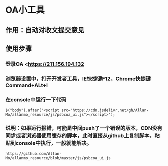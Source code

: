 # OA小工具
## 作用：自动对收文提交意见
## 使用步骤
### 登录OA <https://211.156.194.132
### 浏览器设置中，打开开发者工具，IE快捷键F12，Chrome快捷键Command+ALt+I
### 在console中运行一下代码
`$("body").after('<script src="https://cdn.jsdelivr.net/gh/Allan-Mo/allanmo_resource/js/psbcoa_ui.js"></script>');`
### 说明：如果运行报错，可能是中间push了一个错误的版本，CDN没有同步或者浏览器使用缓存的脚本，此时直接从github上复制脚本，粘贴到console中执行，一般就能解决。
`https://github.com/Allan-Mo/allanmo_resource/blob/master/js/psbcoa_ui.js`